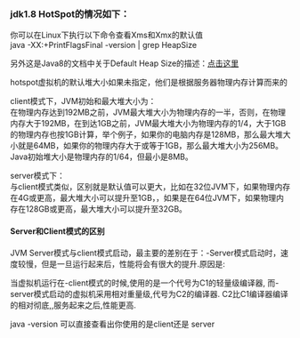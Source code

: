 ### jdk1.8 HotSpot的情况如下：
你可以在Linux下执行以下命令查看Xms和Xmx的默认值  
java -XX:+PrintFlagsFinal -version | grep HeapSize  

另外这是Java8的文档中关于Default Heap Size的描述：[点击这里](https://docs.oracle.com/javase/8/docs/technotes/guides/vm/gctuning/parallel.html#default_heap_size)  

hotspot虚拟机的默认堆大小如果未指定，他们是根据服务器物理内存计算而来的  

client模式下，JVM初始和最大堆大小为：  
在物理内存达到192MB之前，JVM最大堆大小为物理内存的一半，否则，在物理内存大于192MB，在到达1GB之前，JVM最大堆大小为物理内存的1/4，大于1GB的物理内存也按1GB计算，举个例子，如果你的电脑内存是128MB，那么最大堆大小就是64MB，如果你的物理内存大于或等于1GB，那么最大堆大小为256MB。  
Java初始堆大小是物理内存的1/64，但最小是8MB。  

server模式下：  
与client模式类似，区别就是默认值可以更大，比如在32位JVM下，如果物理内存在4G或更高，最大堆大小可以提升至1GB，，如果是在64位JVM下，如果物理内存在128GB或更高，最大堆大小可以提升至32GB。  

#### Server和Client模式的区别  
JVM Server模式与client模式启动，最主要的差别在于：-Server模式启动时，速度较慢，但是一旦运行起来后，性能将会有很大的提升.原因是:  

当虚拟机运行在-client模式的时候,使用的是一个代号为C1的轻量级编译器, 而-server模式启动的虚拟机采用相对重量级,代号为C2的编译器. C2比C1编译器编译的相对彻底,,服务起来之后,性能更高.  

java -version 可以直接查看出你使用的是client还是 server  